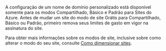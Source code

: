 ﻿A configuração de um nome de domínio personalizado está disponível somente para os modos Compartilhado, Básico e Padrão para Sites do Azure. Antes de mudar um site do modo de site Grátis para Compartilhado, Básico ou Padrão, primeiro remova seus limites de gasto em vigor na assinatura do site. 

Para obter mais informações sobre os modos de site, inclusive sobre como alterar o modo do seu site, consulte [Como dimensionar sites](/pt-br/documentation/articles/web-sites-scale/).

<!--HONumber=42-->
